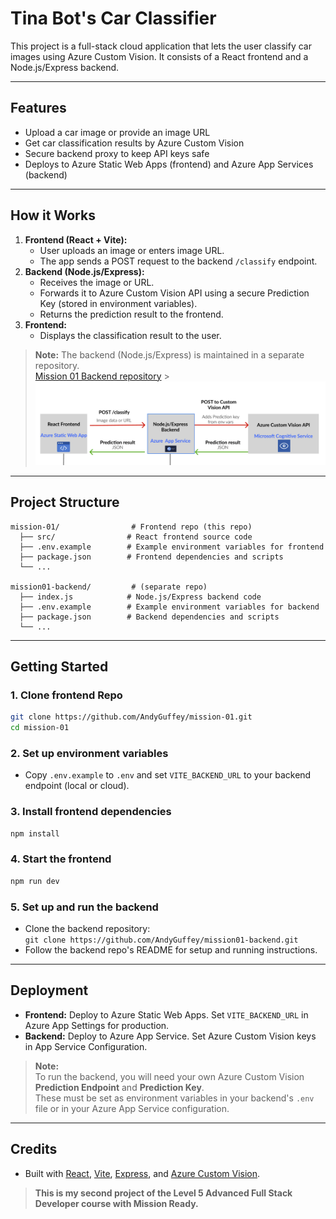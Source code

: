 # Tina Bot's Car Classifier

This project is a full-stack cloud application that lets the user classify car images using Azure Custom Vision.
It consists of a React frontend and a Node.js/Express backend.

---

## Features

- Upload a car image or provide an image URL
- Get car classification results by Azure Custom Vision
- Secure backend proxy to keep API keys safe
- Deploys to Azure Static Web Apps (frontend) and Azure App Services (backend)

---

## How it Works

1. **Frontend (React + Vite):**
   - User uploads an image or enters image URL.
   - The app sends a POST request to the backend `/classify` endpoint.
2. **Backend (Node.js/Express):**
   - Receives the image or URL.
   - Forwards it to Azure Custom Vision API using a secure Prediction Key (stored in environment variables).
   - Returns the prediction result to the frontend.
3. **Frontend:**
   - Displays the classification result to the user.

> **Note:** The backend (Node.js/Express) is maintained in a separate repository.  
> [Mission 01 Backend repository](https://github.com/AndyGuffey/mission01-backend) > ![Project Flow Diagram](src/assets/architecture-diagram.png)

---

## Project Structure

```
mission-01/                # Frontend repo (this repo)
  ├── src/                # React frontend source code
  ├── .env.example        # Example environment variables for frontend
  ├── package.json        # Frontend dependencies and scripts
  └── ...

mission01-backend/         # (separate repo)
  ├── index.js            # Node.js/Express backend code
  ├── .env.example        # Example environment variables for backend
  ├── package.json        # Backend dependencies and scripts
  └── ...
```

---

## Getting Started

### 1. Clone frontend Repo

```sh
git clone https://github.com/AndyGuffey/mission-01.git
cd mission-01
```

### 2. Set up environment variables

- Copy `.env.example` to `.env` and set `VITE_BACKEND_URL` to your backend endpoint (local or cloud).

### 3. Install frontend dependencies

```sh
npm install
```

### 4. Start the frontend

```sh
npm run dev
```

### 5. Set up and run the backend

- Clone the backend repository:  
  `git clone https://github.com/AndyGuffey/mission01-backend.git`
- Follow the backend repo's README for setup and running instructions.

---

## Deployment

- **Frontend:** Deploy to Azure Static Web Apps. Set `VITE_BACKEND_URL` in Azure App Settings for production.
- **Backend:** Deploy to Azure App Service. Set Azure Custom Vision keys in App Service Configuration.

> **Note:**  
> To run the backend, you will need your own Azure Custom Vision **Prediction Endpoint** and **Prediction Key**.  
> These must be set as environment variables in your backend's `.env` file or in your Azure App Service configuration.

---

## Credits

- Built with [React](https://react.dev/), [Vite](https://vitejs.dev/), [Express](https://expressjs.com/), and [Azure Custom Vision](https://azure.microsoft.com/en-us/products/cognitive-services/custom-vision-service/).

> **This is my second project of the Level 5 Advanced Full Stack Developer course with Mission Ready.**
